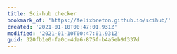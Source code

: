 ```yaml
---
title: Sci-hub checker
bookmark_of: 'https://felixbreton.github.io/scihub/'
created: '2021-01-10T00:47:01.931Z'
modified: '2021-01-10T00:47:01.931Z'
guid: 320fb1e0-fa0c-4da6-875f-b4a5eb9f337d
---
```

 
